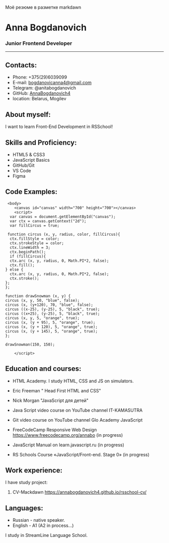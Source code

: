Моё резюме в разметке markdawn

# Anna Bogdanovich
### Junior Frontend Developer
***

## Contacts:

+ Phone: +375(29)6039099
+ E-mail: bogdanovicanna4@gmail.com
+ Telegram: @anitabogdanovich
+ GitHub: [AnnaBogdanovich4](AnnaBogdanovich4)
+ location: Belarus, Mogilev

  
## About myself:

I want to learn Front-End Development in RSSchool!

## Skills and Proficiency:
+ HTML5 & CSS3
+ JavaScript Basics
+ GitHub/Git
+ VS Code
+ Figma

## Code Examples:
```
 <body>
  	<canvas id="canvas" width="700" height="700"></canvas>
	<script>
  var canvas = document.getElementById("canvas");
  var ctx = canvas.getContext("2d");
  var fillCircus = true;

 function circus (x, y, radius, color, fillCircus){
  ctx.fillStyle = color;
  ctx.strokeStyle = color;
  ctx.lineWidth = 3;
  ctx.beginPath();
  if (fillCircus){
  ctx.arc (x, y, radius, 0, Math.PI*2, false);
  ctx.fill();
} else {
  ctx.arc (x, y, radius, 0, Math.PI*2, false);
  ctx.stroke();
};
};

function drawSnowman (x, y) {
circus (x, y, 50, "blue", false);
circus (x, (y+120), 70, "blue", false);
circus ((x-25), (y-25), 5, "black", true);
circus ((x+25), (y-25), 5, "black", true);
circus (x, y, 5, "orange", true);
circus (x, (y + 95), 5, "orange", true);
circus (x, (y + 120), 5, "orange", true);
circus (x, (y + 145), 5, "orange", true);
};

drawSnowman(150, 150);

    </script>
```
## Education and courses:
* HTML Academy. 
I study HTML, CSS and JS on simulators.

* Eric Freeman "
Head First HTML and CSS"

* Nick Morgan "JavaScript для детей"

* Java Script video course on YouTube channel IT-KAMASUTRA
* Git video course on YouTube channel Glo Academy
JavaScript 

* FreeCodeCamp Responsive Web Design https://www.freecodecamp.org/annabo
 (in progress)
  
* JavaScript Manual on learn.javascript.ru (in progress)
  
* RS Schools Course «JavaScript/Front-end. Stage 0» (in progress)

## Work experience:
I have study project:

1. CV-Mackdawn
   https://annabogdanovich4.github.io/rsschool-cv/

## Languages:
- Russian - native speaker.
- English - A1 (A2 in process…)
  
I study in StreamLine Language School.

